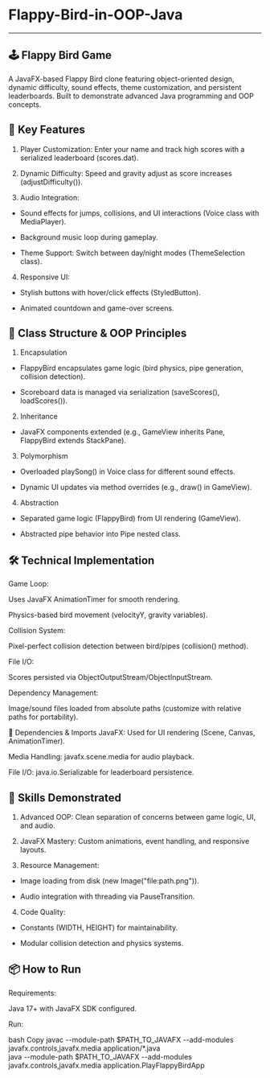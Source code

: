 # Flappy-Bird-in-OOP-Java
-------------------------------------------------------------------------------------------------------------------------
## 🕹️ Flappy Bird Game
A JavaFX-based Flappy Bird clone featuring object-oriented design, dynamic difficulty, sound effects, theme customization, and persistent leaderboards. Built to demonstrate advanced Java programming and OOP concepts.

## 🚀 Key Features
1. Player Customization: Enter your name and track high scores with a serialized leaderboard (scores.dat).

2. Dynamic Difficulty: Speed and gravity adjust as score increases (adjustDifficulty()).

3. Audio Integration:

 - Sound effects for jumps, collisions, and UI interactions (Voice class with MediaPlayer).

 - Background music loop during gameplay.

 - Theme Support: Switch between day/night modes (ThemeSelection class).

4. Responsive UI:

 - Stylish buttons with hover/click effects (StyledButton).

 - Animated countdown and game-over screens.

## 🧩 Class Structure & OOP Principles
1. Encapsulation

- FlappyBird encapsulates game logic (bird physics, pipe generation, collision detection).

- Scoreboard data is managed via serialization (saveScores(), loadScores()).

2. Inheritance

- JavaFX components extended (e.g., GameView inherits Pane, FlappyBird extends StackPane).

3. Polymorphism

- Overloaded playSong() in Voice class for different sound effects.

- Dynamic UI updates via method overrides (e.g., draw() in GameView).

4. Abstraction

- Separated game logic (FlappyBird) from UI rendering (GameView).

- Abstracted pipe behavior into Pipe nested class.

## 🛠️ Technical Implementation
Game Loop:

Uses JavaFX AnimationTimer for smooth rendering.

Physics-based bird movement (velocityY, gravity variables).

Collision System:

Pixel-perfect collision detection between bird/pipes (collision() method).

File I/O:

Scores persisted via ObjectOutputStream/ObjectInputStream.

Dependency Management:

Image/sound files loaded from absolute paths (customize with relative paths for portability).

🔌 Dependencies & Imports
JavaFX: Used for UI rendering (Scene, Canvas, AnimationTimer).

Media Handling: javafx.scene.media for audio playback.

File I/O: java.io.Serializable for leaderboard persistence.

## 🎯 Skills Demonstrated
1. Advanced OOP: Clean separation of concerns between game logic, UI, and audio.

2. JavaFX Mastery: Custom animations, event handling, and responsive layouts.

3. Resource Management:

- Image loading from disk (new Image("file:path.png")).

- Audio integration with threading via PauseTransition.

4. Code Quality:

- Constants (WIDTH, HEIGHT) for maintainability.

- Modular collision detection and physics systems.

## 📦 How to Run
Requirements:

Java 17+ with JavaFX SDK configured.

Run:

bash
Copy
javac --module-path $PATH_TO_JAVAFX --add-modules javafx.controls,javafx.media application/*.java  
java --module-path $PATH_TO_JAVAFX --add-modules javafx.controls,javafx.media application.PlayFlappyBirdApp  
